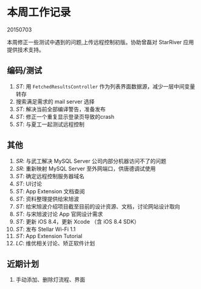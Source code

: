 # 本周工作记录

20150703

本周修正一些测试中遇到的问题,上传远程控制初版。协助曾磊对 StarRiver 应用提供技术支持。

## 编码/测试

1. *ST*: 用 `FetchedResultsController` 作为列表界面数据源，减少一层中间变量转存
2. 搜索满足需求的 mail server 选择
3. *ST*: 解决当前全部编译警告，准备发布
4. *ST*: 修正一个重复显示登录页导致的crash
5. *ST*: 与夏工一起测试远程控制

## 其他

1. *SR*: 与武工解决 MySQL Server 公司内部分机器访问不了的问题
2. *SR*: 重新映射 MySQL Server 至外网端口，供唐德调试使用
3. *ST*: 确定远程控制服务器域名
4. *ST*: UI讨论
5. *ST*: App Extension 文档查阅
6. *ST*: 资料整理提供给宋旭波
7. *ST*: 给宋旭波介绍项目截至目前的设计资源、文档，讨论网站设计取向
8. *ST*: 与宋旭波讨论 App 官网设计需求
9. *ST*: 更新 iOS 8.4，更新 Xcode （含 iOS 8.4 SDK）
10. *ST*: 发布 Stellar Wi-Fi 1.1
11. *ST*: App Extension Tutorial
11. *LC*: 维优相关讨论、矫正软件计划

## 近期计划

1. 手动添加、删除灯流程、界面
